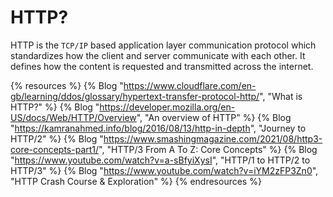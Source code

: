 # HTTP?

HTTP is the `TCP/IP` based application layer communication protocol which standardizes how the client and server communicate with each other. It defines how the content is requested and transmitted across the internet.

{% resources %}
  {% Blog "https://www.cloudflare.com/en-gb/learning/ddos/glossary/hypertext-transfer-protocol-http/", "What is HTTP?" %}
  {% Blog "https://developer.mozilla.org/en-US/docs/Web/HTTP/Overview", "An overview of HTTP" %}
  {% Blog "https://kamranahmed.info/blog/2016/08/13/http-in-depth", "Journey to HTTP/2" %}
  {% Blog "https://www.smashingmagazine.com/2021/08/http3-core-concepts-part1/", "HTTP/3 From A To Z: Core Concepts" %}
  {% Blog "https://www.youtube.com/watch?v=a-sBfyiXysI", "HTTP/1 to HTTP/2 to HTTP/3" %}
  {% Blog "https://www.youtube.com/watch?v=iYM2zFP3Zn0", "HTTP Crash Course & Exploration" %}
{% endresources %}
